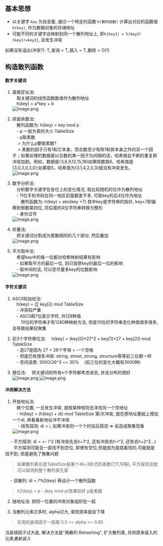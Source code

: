 ## 基本思想
- 以关键字 `key` 为自变量, 通过一个特定的函数 `h(散列函数)` 计算出对应的函数值 `h(key)`, 作为数据对象的存储地址   
- 可能不同的关键字会映射到同一个散列地址上, 即`h(key1) = h(key2) [key1!=key2]`, 会发生冲突   
   
如果没有溢出(冲突?): T_查询 = T_插入 = T_删除 = O(1)   
   
## 构造散列函数
#### 数字关键词
1. 直接定址法:   
&emsp;取关键词的线性函数数值作为散列地址   
&emsp;h(key) = a*key + b   
![image.png](https://upload-images.jianshu.io/upload_images/12014150-b5a3cbb9fea87ff9.png?imageMogr2/auto-orient/strip%7CimageView2/2/w/1240)

2. 除留余数法:   
&emsp;散列函数为: h(key) = key mod p   
&emsp;- p 一般为表的大小 TableSize   
&emsp;- p取素数   
&emsp; > 为什么p要取素数?   
&emsp; > 素数的因子只有1和它本身，而合数至少有除1和其本身之外的另一个因子；如果处理的数据是以合数的某一因子为间隔的话，哈希值会不断的重复即冲突加剧。例如，数据是{3,6,9,12,15,18}如果除数取6，哈希值是{3,0,3,0,3,0};如果取5，哈希值为{3,1,4,2,0,3}就没有冲突发生。   
![image.png](https://upload-images.jianshu.io/upload_images/12014150-1b5dbb6a122cc1ae.png?imageMogr2/auto-orient/strip%7CimageView2/2/w/1240)

3. 数字分析法:   
&emsp;分析数字关键字在各位上的变化情况, 取比较随机的位作为散列地址   
&emsp;- 11位手机号码在同一地区前面都差不多, 可取key的后4位作为地址   
&emsp;&emsp;散列函数为: h(key) = atoi(key +7)   其中key是字符串的指针, key+7即偏移到倒数第四位, 将后面的4位字符串转换为整形   
&emsp;- 身份证号   
![image.png](https://upload-images.jianshu.io/upload_images/12014150-b3cf813f5cafb8c5.png?imageMogr2/auto-orient/strip%7CimageView2/2/w/1240)

4. 折叠法:   
&emsp;把关键词分割成为尾数相同的几个部分, 然后叠加   
![image.png](https://upload-images.jianshu.io/upload_images/12014150-d4851c9d8c2b3cce.png?imageMogr2/auto-orient/strip%7CimageView2/2/w/1240)

5. 平方取中法:   
&emsp;希望key中的每一位都对哈希映射结果有影响   
&emsp;- 如果取平方的最后一位, 则只首原key的最后一位的影响   
&emsp;- 取中间的话, 可以受尽量多key的位数影响   
![image.png](https://upload-images.jianshu.io/upload_images/12014150-0ec2e8566d47e96b.png?imageMogr2/auto-orient/strip%7CimageView2/2/w/1240)


#### 字符关键词
1. ASCII码加权法:   
&emsp;h(key) = (∑ key[i]) mod TableSize   
&emsp;- 冲突较严重   
&emsp;- ASCII用7位表示字符, 共128种值    
&emsp;&emsp;10位的字符串才有1280种映射方法, 但是10位的字符串变化种类很多很多, 会导致结果较聚集   

2. 前3个字符移位法:
&emsp;h(key) = (key[0]*27^2 + key[1]*27 + key[2]) mod TableSize   
&emsp;- 选27是因为 27 = 26个字母 + 一个空格   
&emsp;- 但是仍有很多冲突: string, street, strong, structure等等前三位都一样   
&emsp;- 空间浪费: 3000/26^3 ~= 30% &emsp;(前三位的变化大概有3000种)   

3. 移位法:
&emsp;把关键词的所有n个字符都考虑进去, 并且分布的很好   
![image.png](https://upload-images.jianshu.io/upload_images/12014150-bb0386e70fc614f6.png?imageMogr2/auto-orient/strip%7CimageView2/2/w/1240)
![image.png](https://upload-images.jianshu.io/upload_images/12014150-3a130fd9181f5bad.png?imageMogr2/auto-orient/strip%7CimageView2/2/w/1240)


#### 冲突解决方法
1. 开放地址法:    
&emsp;换个位置, 一旦发生冲突, 就按某种规则去寻找另一个空地址   
&emsp;- hi(key) = (h(key) + di) mod TableSize     第i次冲突, 就在原地址基础上增加一个di, 再看看新地址冲不冲突   
&emsp; - 线性探测: di = i, 如果冲突则一个个的往后探测 => 会造成聚集现象  
![image.png](https://upload-images.jianshu.io/upload_images/12014150-cd7031159f3aac2b.png?imageMogr2/auto-orient/strip%7CimageView2/2/w/1240)

&emsp; - 平方探测: di = +- i^2     (有冲突先去h+1^2, 还有冲突去h-i^2, 还有去h+2^2...)   
&emsp;&emsp;平方探测可能会一直找不到空位, 即使有空位,但是因为是跳着找的,可能就是找不到; 但是避免了聚集问题
> 如果散列表长度TableSize是某个4k+3形式的素数(7,11,19等), 平方探测法就可以探测到整个散列表孔家

&emsp; - 双散列: di = i*h2(key) 再设计一个散列函数      
> h2(key) = p - (key mod p)效果较好    p是素数
2. 链地址法: 把同一位置的冲突对象组织在一起

3. 当散列元素过多时, alpha过大, 查找效率就会下降

> 实用的装填因子一般取   0.5 <= alpha <= 0.85

当装填因子过大是, 解决方法是"再散列 Rehashing", 扩大散列表, 并将原来装入的元素*重新装入*
